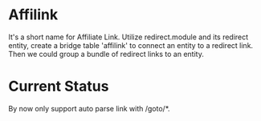 Affilink
========
It's a short name for Affiliate Link.
Utilize redirect.module and its redirect entity, create a bridge table 'affilink'
to connect an entity to a redirect link.
Then we could group a bundle of redirect links to an entity.

Current Status
==============
By now only support auto parse link with <Entity Path>/goto/*.
